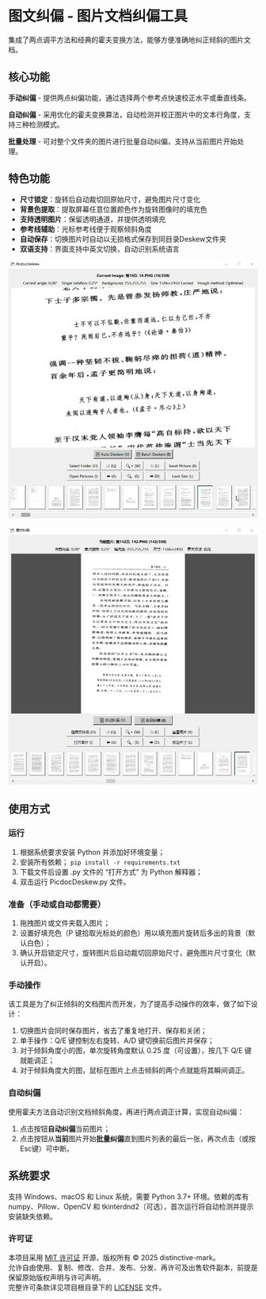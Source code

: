 #  图文纠偏 - 图片文档纠偏工具

集成了两点调平方法和经典的霍夫变换方法，能够方便准确地纠正倾斜的图片文档。

## 核心功能

**手动纠偏** - 提供两点纠偏功能，通过选择两个参考点快速校正水平或垂直线条。

**自动纠偏** - 采用优化的霍夫变换算法，自动检测并校正图片中的文本行角度，支持三种检测模式。

**批量处理** - 可对整个文件夹的图片进行批量自动纠偏，支持从当前图片开始处理。

## 特色功能

- **尺寸锁定**：旋转后自动裁切回原始尺寸，避免图片尺寸变化
- **背景色提取**：提取屏幕任意位置颜色作为旋转图像时的填充色
- **支持透明图片**：保留透明通道，并提供透明填充
- **参考线辅助**：光标参考线便于观察倾斜角度
- **自动保存**：切换图片时自动以无损格式保存到同目录Deskew文件夹
- **双语支持**：界面支持中英文切换，自动识别系统语言


![演示：通过点击倾斜文本的两个参考点，快速校正水平角度](Two_Point_Deskew.gif)

![批量纠偏](Batch_Deskew.gif)


## 使用方式

### 运行 
   1. 根据系统要求安装 Python 并添加好环境变量；
   2. 安装所有依赖；
      `pip install -r requirements.txt`
   3. 下载文件后设置 .py 文件的 “打开方式” 为 Python 解释器；
   4. 双击运行 PicdocDeskew.py 文件。

### 准备（手动或自动都需要）
   1. 拖拽图片或文件夹载入图片；
   2. 设置好填充色（P 键拾取光标处的颜色）用以填充图片旋转后多出的背景（默认白色）；
   3. 确认开启锁定尺寸，旋转图片后自动裁切回原始尺寸，避免图片尺寸变化（默认开启）。
   
### 手动操作
   该工具是为了纠正倾斜的文档图片而开发，为了提高手动操作的效率，做了如下设计：
   1. 切换图片会同时保存图片，省去了重复地打开、保存和关闭；
   2. 单手操作：Q/E 键控制左右旋转、A/D 键切换前后图片并保存；
   3. 对于倾斜角度小的图，单次旋转角度默认 0.25 度（可设置），按几下 Q/E 键就能调正；
   4. 对于倾斜角度大的图，鼠标在图片上点击倾斜的两个点就能将其瞬间调正。

### 自动纠偏
   使用霍夫方法自动识别文档倾斜角度，再进行两点调正计算，实现自动纠偏：
   1. 点击按钮**自动纠偏**当前图片；
   2. 点击按钮从**当前**图片开始**批量纠偏**直到图片列表的最后一张，再次点击（或按Esc键）可中断。

## 系统要求

支持 Windows、macOS 和 Linux 系统，需要 Python 3.7+ 环境。依赖的库有 numpy、Pillow、OpenCV 和 tkinterdnd2（可选），首次运行将自动检测并提示安装缺失依赖。

### 许可证
本项目采用 [MIT 许可证](LICENSE) 开源，版权所有 © 2025 distinctive-mark。  
允许自由使用、复制、修改、合并、发布、分发、再许可及出售软件副本，前提是保留原始版权声明与许可声明。  
完整许可条款详见项目根目录下的 [LICENSE](LICENSE) 文件。

